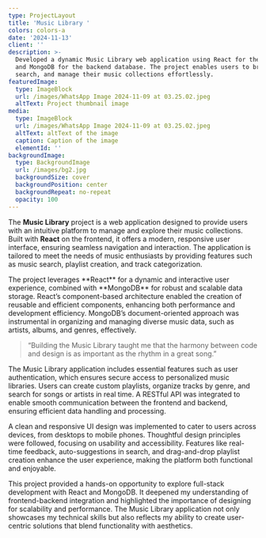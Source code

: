 ```yaml
---
type: ProjectLayout
title: 'Music Library '
colors: colors-a
date: '2024-11-13'
client: ''
description: >-
  Developed a dynamic Music Library web application using React for the frontend
  and MongoDB for the backend database. The project enables users to browse,
  search, and manage their music collections effortlessly. 
featuredImage:
  type: ImageBlock
  url: /images/WhatsApp Image 2024-11-09 at 03.25.02.jpeg
  altText: Project thumbnail image
media:
  type: ImageBlock
  url: /images/WhatsApp Image 2024-11-09 at 03.25.02.jpeg
  altText: altText of the image
  caption: Caption of the image
  elementId: ''
backgroundImage:
  type: BackgroundImage
  url: /images/bg2.jpg
  backgroundSize: cover
  backgroundPosition: center
  backgroundRepeat: no-repeat
  opacity: 100
---
```

The **Music Library** project is a web application designed to provide users with an intuitive platform to manage and explore their music collections. Built with **React** on the frontend, it offers a modern, responsive user interface, ensuring seamless navigation and interaction. The application is tailored to meet the needs of music enthusiasts by providing features such as music search, playlist creation, and track categorization.

<div style="text-align: left">The project leverages **React** for a dynamic and interactive user experience, combined with **MongoDB** for robust and scalable data storage. React’s component-based architecture enabled the creation of reusable and efficient components, enhancing both performance and development efficiency. MongoDB’s document-oriented approach was instrumental in organizing and managing diverse music data, such as artists, albums, and genres, effectively.</div>

> “Building the Music Library taught me that the harmony between code and design is as important as the rhythm in a great song.”

The Music Library application includes essential features such as user authentication, which ensures secure access to personalized music libraries. Users can create custom playlists, organize tracks by genre, and search for songs or artists in real time. A RESTful API was integrated to enable smooth communication between the frontend and backend, ensuring efficient data handling and processing.

A clean and responsive UI design was implemented to cater to users across devices, from desktops to mobile phones. Thoughtful design principles were followed, focusing on usability and accessibility. Features like real-time feedback, auto-suggestions in search, and drag-and-drop playlist creation enhance the user experience, making the platform both functional and enjoyable.

This project provided a hands-on opportunity to explore full-stack development with React and MongoDB. It deepened my understanding of frontend-backend integration and highlighted the importance of designing for scalability and performance. The Music Library application not only showcases my technical skills but also reflects my ability to create user-centric solutions that blend functionality with aesthetics.
